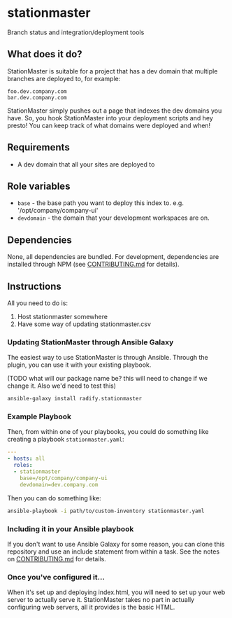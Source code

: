 stationmaster
=============

Branch status and integration/deployment tools

## What does it do?

StationMaster is suitable for a project that has a dev domain that multiple branches are deployed to, for example:

    foo.dev.company.com
    bar.dev.company.com

StationMaster simply pushes out a page that indexes the dev domains you have. So, you hook StationMaster into your deployment scripts and hey presto! You can keep track of what domains were deployed and when!

## Requirements

* A dev domain that all your sites are deployed to

## Role variables

* `base` - the base path you want to deploy this index to. e.g. '/opt/company/company-ui'
* `devdomain` - the domain that your development workspaces are on.

## Dependencies

None, all dependencies are bundled. For development, dependencies are installed through NPM (see [CONTRIBUTING.md](CONTRIBUTING.md) for details).

## Instructions

All you need to do is:

1. Host stationmaster somewhere
2. Have some way of updating stationmaster.csv

### Updating StationMaster through Ansible Galaxy

The easiest way to use StationMaster is through Ansible. Through the plugin, you can use it with your existing playbook.

(TODO what will our package name be? this will need to change if we change it. Also we'd need to test this)

```bash
ansible-galaxy install radify.stationmaster
```

### Example Playbook

Then, from within one of your playbooks, you could do something like creating a playbook `stationmaster.yaml`:

```yaml
---
- hosts: all
  roles:
  - stationmaster
    base=/opt/company/company-ui
    devdomain=dev.company.com
```

Then you can do something like:

```bash
ansible-playbook -i path/to/custom-inventory stationmaster.yaml
```

### Including it in your Ansible playbook

If you don't want to use Ansible Galaxy for some reason, you can clone this repository and use an include statement from within a task. See the notes on [CONTRIBUTING.md](CONTRIBUTING.md) for details.

### Once you've configured it...

When it's set up and deploying index.html, you will need to set up your web server to actually serve it. StationMaster takes no part in actually configuring web servers, all it provides is the basic HTML.